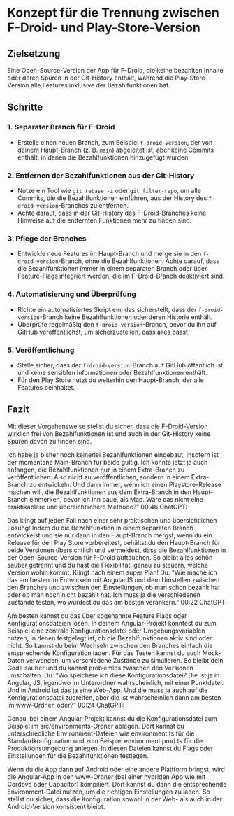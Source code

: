 # Konzept für die Trennung zwischen F-Droid- und Play-Store-Version

## Zielsetzung
Eine Open-Source-Version der App für F-Droid, die keine bezahlten Inhalte oder deren Spuren in der Git-History enthält, während die Play-Store-Version alle Features inklusive der Bezahlfunktionen hat.

## Schritte

### 1. Separater Branch für F-Droid
- Erstelle einen neuen Branch, zum Beispiel `f-droid-version`, der von deinem Haupt-Branch (z. B. `main`) abgeleitet ist, aber keine Commits enthält, in denen die Bezahlfunktionen hinzugefügt wurden.

### 2. Entfernen der Bezahlfunktionen aus der Git-History
- Nutze ein Tool wie `git rebase -i` oder `git filter-repo`, um alle Commits, die die Bezahlfunktionen einführen, aus der History des `f-droid-version`-Branches zu entfernen.
- Achte darauf, dass in der Git-History des F-Droid-Branches keine Hinweise auf die entfernten Funktionen mehr zu finden sind.

### 3. Pflege der Branches
- Entwickle neue Features im Haupt-Branch und merge sie in den `f-droid-version`-Branch, ohne die Bezahlfunktionen. Achte darauf, dass die Bezahlfunktionen immer in einem separaten Branch oder über Feature-Flags integriert werden, die im F-Droid-Branch deaktiviert sind.

### 4. Automatisierung und Überprüfung
- Richte ein automatisiertes Skript ein, das sicherstellt, dass der `f-droid-version`-Branch keine Bezahlfunktionen oder deren Historie enthält.
- Überprüfe regelmäßig den `f-droid-version`-Branch, bevor du ihn auf GitHub veröffentlichst, um sicherzustellen, dass alles passt.

### 5. Veröffentlichung
- Stelle sicher, dass der `f-droid-version`-Branch auf GitHub öffentlich ist und keine sensiblen Informationen oder Bezahlfunktionen enthält.
- Für den Play Store nutzt du weiterhin den Haupt-Branch, der alle Features beinhaltet.

## Fazit
Mit dieser Vorgehensweise stellst du sicher, dass die F-Droid-Version wirklich frei von Bezahlfunktionen ist und auch in der Git-History keine Spuren davon zu finden sind.


Ich habe ja bisher noch keinerlei Bezahlfunktionen eingebaut, insofern ist der momentane Main-Branch für beide gültig. Ich könnte jetzt ja auch anfangen, die Bezahlfunktionen nur in einem Extra-Branch zu veröffentlichen. Also nicht zu veröffentlichen, sondern in einem Extra-Branch zu entwickeln. Und dann immer, wenn ich einen Playstore-Release machen will, die Bezahlfunktionen aus dem Extra-Branch in den Haupt-Branch einmerken, bevor ich ihn baue, als Map. Wäre das nicht eine praktikablere und übersichtlichere Methode?”
00:46
ChatGPT:

Das klingt auf jeden Fall nach einer sehr praktischen und übersichtlichen Lösung! Indem du die Bezahlfunktion in einem separaten Branch entwickelst und sie nur dann in den Haupt-Branch mergst, wenn du ein Release für den Play Store vorbereitest, behältst du den Haupt-Branch für beide Versionen übersichtlich und vermeidest, dass die Bezahlfunktionen in der Open-Source-Version für F-Droid auftauchen. So bleibt alles schön sauber getrennt und du hast die Flexibilität, genau zu steuern, welche Version wohin kommt. Klingt nach einem super Plan!
Du:
“Wie mache ich das am besten im Entwickeln mit AngularJS und dem Umstellen zwischen den Branches und zwischen den Einstellungen, ob man schon bezahlt hat oder ob man noch nicht bezahlt hat. Ich muss ja die verschiedenen Zustände testen, wo würdest du das am besten verankern.”
00:22
ChatGPT:

Am besten kannst du das über sogenannte Feature Flags oder Konfigurationsdateien lösen. In deinem Angular-Projekt könntest du zum Beispiel eine zentrale Konfigurationsdatei oder Umgebungsvariablen nutzen, in denen festgelegt ist, ob die Bezahlfunktionen aktiv sind oder nicht. So kannst du beim Wechseln zwischen den Branches einfach die entsprechende Konfiguration laden. Für das Testen kannst du auch Mock-Daten verwenden, um verschiedene Zustände zu simulieren. So bleibt dein Code sauber und du kannst problemlos zwischen den Versionen umschalten.
Du:
“Wo speichere ich diese Konfigurationsdatei? Die ist ja in Angular, JS, irgendwo im Unterordner wahrscheinlich, mit einer Punktdatei. Und in Android ist das ja eine Web-App. Und die muss ja auch auf die Konfigurationsdatei zugreifen, aber die ist wahrscheinlich dann am besten im www-Ordner, oder?”
00:24
ChatGPT:

Genau, bei einem Angular-Projekt kannst du die Konfigurationsdatei zum Beispiel im src/environments-Ordner ablegen. Dort kannst du unterschiedliche Environment-Dateien wie environment.ts für die Standardkonfiguration und zum Beispiel environment.prod.ts für die Produktionsumgebung anlegen. In diesen Dateien kannst du Flags oder Einstellungen für die Bezahlfunktionen festlegen.

Wenn du die App dann auf Android oder eine andere Plattform bringst, wird die Angular-App in den www-Ordner (bei einer hybriden App wie mit Cordova oder Capacitor) kompiliert. Dort kannst du dann die entsprechende Environment-Datei nutzen, um die richtigen Einstellungen zu laden. So stellst du sicher, dass die Konfiguration sowohl in der Web- als auch in der Android-Version konsistent bleibt.